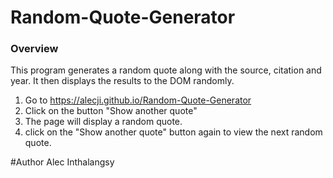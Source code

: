 # Random-Quote-Generator

### Overview
This program generates a random quote along with the source, citation and year.
It then displays the results to the DOM randomly.

1. Go to https://alecji.github.io/Random-Quote-Generator
2. Click on the button "Show another quote"
3. The page will display a random quote.
4. click on the "Show another quote" button again to view the next random quote. 

#Author
Alec Inthalangsy
